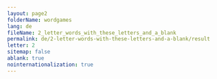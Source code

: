```yaml
---
layout: page2
folderName: wordgames
lang: de
fileName: 2_letter_words_with_these_letters_and_a_blank
permalink: de/2-letter-words-with-these-letters-and-a-blank/result
letter: 2
sitemap: false
ablank: true
nointernationalization: true
---
```

